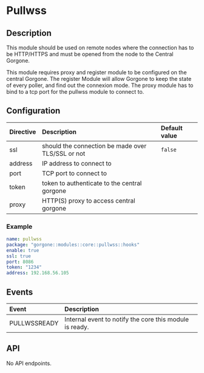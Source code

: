 # Pullwss

## Description

This module should be used on remote nodes where the connection has to be HTTP/HTTPS and must be opened from the node to the Central Gorgone.

This module requires proxy and register module to be configured on the central Gorgone.
The register Module will allow Gorgone to keep the state of every poller, and find out the connexion mode. 
The proxy module has to bind to a tcp port for the pullwss module to connect to.

## Configuration

| Directive | Description                                       | Default value |
|:----------|:--------------------------------------------------|:--------------|
| ssl       | should the connection be made over TLS/SSL or not | `false`       |
| address   | IP address to connect to                          |               |
| port      | TCP port to connect to                            |               |
| token     | token to authenticate to the central gorgone      |               |
| proxy     | HTTP(S) proxy to access central gorgone           |               |

### Example

```yaml
name: pullwss
package: "gorgone::modules::core::pullwss::hooks"
enable: true
ssl: true
port: 8086
token: "1234"
address: 192.168.56.105
```

## Events

| Event          | Description                                             |
|:---------------|:--------------------------------------------------------|
| PULLWSSREADY   | Internal event to notify the core this module is ready. |

## API

No API endpoints.
